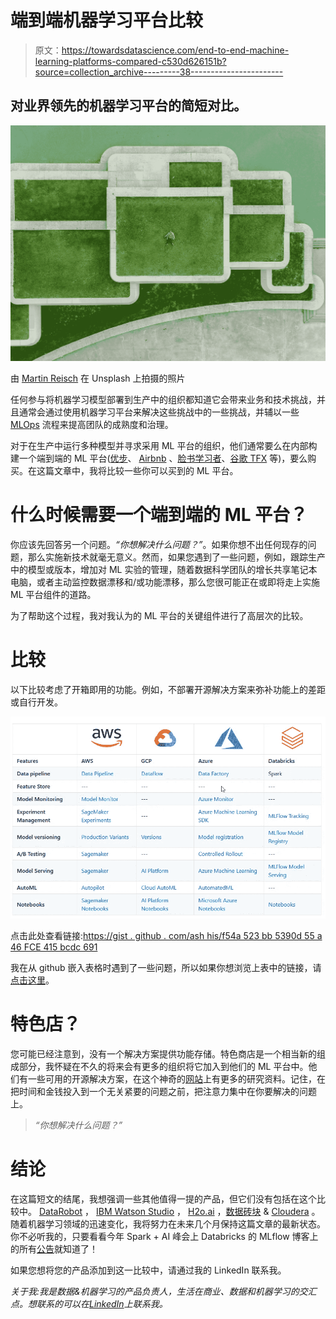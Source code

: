 # 端到端机器学习平台比较

> 原文：<https://towardsdatascience.com/end-to-end-machine-learning-platforms-compared-c530d626151b?source=collection_archive---------38----------------------->

## 对业界领先的机器学习平台的简短对比。

![](img/215913f40bbe0d2047f4eac29b499781.png)

由 [Martin Reisch](https://unsplash.com/@safesolvent?utm_source=unsplash&utm_medium=referral&utm_content=creditCopyText) 在 Unsplash 上拍摄的照片

任何参与将机器学习模型部署到生产中的组织都知道它会带来业务和技术挑战，并且通常会通过使用机器学习平台来解决这些挑战中的一些挑战，并辅以一些 [MLOps](https://martinfowler.com/articles/cd4ml.html) 流程来提高团队的成熟度和治理。

对于在生产中运行多种模型并寻求采用 ML 平台的组织，他们通常要么在内部构建一个端到端的 ML 平台([优步](https://eng.uber.com/michelangelo-machine-learning-platform/)、 [Airbnb](https://databricks.com/session/bighead-airbnbs-end-to-end-machine-learning-platform) 、[脸书学习者](https://engineering.fb.com/core-data/introducing-fblearner-flow-facebook-s-ai-backbone/)、[谷歌 TFX](https://www.tensorflow.org/tfx) 等)，要么购买。在这篇文章中，我将比较一些你可以买到的 ML 平台。

# 什么时候需要一个端到端的 ML 平台？

你应该先回答另一个问题。*“你想解决什么问题？”*。如果你想不出任何现存的问题，那么实施新技术就毫无意义。然而，如果您遇到了一些问题，例如，跟踪生产中的模型或版本，增加对 ML 实验的管理，随着数据科学团队的增长共享笔记本电脑，或者主动监控数据漂移和/或功能漂移，那么您很可能正在或即将走上实施 ML 平台组件的道路。

为了帮助这个过程，我对我认为的 ML 平台的关键组件进行了高层次的比较。

# 比较

以下比较考虑了开箱即用的功能。例如，不部署开源解决方案来弥补功能上的差距或自行开发。

![](img/2987a9faa8ce599d28e69a31e0526800.png)

点击此处查看链接:[https://gist . github . com/ash his/f54a 523 bb 5390d 55 a 46 FCE 415 bcdc 691](https://gist.github.com/AshHimself/f54a523bb5390d55a46fce415bcdc691)

我在从 github 嵌入表格时遇到了一些问题，所以如果你想浏览上表中的链接，请[点击这里](https://gist.github.com/AshHimself/f54a523bb5390d55a46fce415bcdc691)。

# 特色店？

您可能已经注意到，没有一个解决方案提供功能存储。特色商店是一个相当新的组成部分，我怀疑在不久的将来会有更多的组织将它加入到他们的 ML 平台中。他们有一些可用的开源解决方案，在这个神奇的[网站](http://featurestore.org/)上有更多的研究资料。记住，在把时间和金钱投入到一个无关紧要的问题之前，把注意力集中在你要解决的问题上。

> *“你想解决什么问题？”*

# 结论

在这篇短文的结尾，我想强调一些其他值得一提的产品，但它们没有包括在这个比较中。 [DataRobot](https://www.datarobot.com/) ， [IBM Watson Studio](https://www.ibm.com/au-en/cloud/watson-studio) ， [H2o.ai](https://www.h2o.ai/products/h2o/) ，[数据砖块](https://databricks.com/product/unified-data-analytics-platform) & [Cloudera](https://www.cloudera.com/products/machine-learning.html) 。随着机器学习领域的迅速变化，我将努力在未来几个月保持这篇文章的最新状态。你不必听我的，只要看看今年 Spark + AI 峰会上 Databricks 的 MLflow 博客上的所有[公告](https://databricks.com/blog)就知道了！

如果您想将您的产品添加到这一比较中，请通过我的 LinkedIn 联系我。

*关于我:我是数据&机器学习的产品负责人，生活在商业、数据和机器学习的交汇点。想联系的可以在*[*LinkedIn*](https://www.linkedin.com/in/ashleygsmith/)*上联系我。*